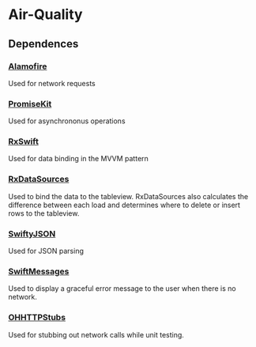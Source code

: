 # Air-Quality

## Dependences
### [Alamofire](https://github.com/Alamofire/Alamofire)
Used for network requests

### [PromiseKit](https://github.com/mxcl/PromiseKit)
Used for asynchrononus operations

### [RxSwift](https://github.com/ReactiveX/RxSwift)
Used for data binding in the MVVM pattern

### [RxDataSources](https://github.com/RxSwiftCommunity/RxDataSources)
Used to bind the data to the tableview. RxDataSources also calculates the difference between each load and determines where to delete or insert rows to the tableview.

### [SwiftyJSON](https://github.com/SwiftyJSON/SwiftyJSON)
Used for JSON parsing

### [SwiftMessages](https://github.com/SwiftKickMobile/SwiftMessages)
Used to display a graceful error message to the user when there is no network.

### [OHHTTPStubs](https://github.com/AliSoftware/OHHTTPStubs)
Used for stubbing out network calls while unit testing.
